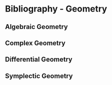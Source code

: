 # Bibliography - Geometry

## Algebraic Geometry




## Complex Geometry




## Differential Geometry




## Symplectic Geometry